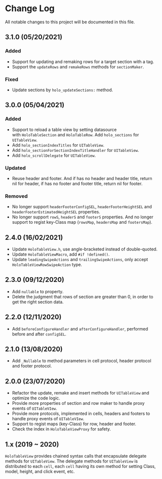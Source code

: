 # Change Log

All notable changes to this project will be documented in this file.


## 3.1.0 (05/20/2021)

### Added

- Support for updating and remaking rows for a target section with a tag.
- Support the `updateRows` and `remakeRows` methods for `sectionMaker`.

### Fixed

- Update sections by `holo_updateSections:` method.


## 3.0.0 (05/04/2021)

### Added

- Support to reload a table view by setting datasource with `HoloTableSection` and `HoloTableRow`. Add `holo_sections` for `UITableView`.
- Add `holo_sectionIndexTitles` for `UITableView`.
- Add `holo_sectionForSectionIndexTitleHandler` for `UITableView`.
- Add `holo_scrollDelegate` for `UITableView`.

### Updated

- Reuse header and footer. And if has no header and header title, return nil for header, if has no footer and footer title, return nil for footer.

### Removed

- No longer support `headerFooterConfigSEL`, `headerFooterHeightSEL` and `headerFooterEstimatedHeightSEL` properties.
- No longer support `rowS`, `headerS` and `footerS` properties. And no longer support to regist key-Class map (`rowsMap`, `headersMap` and `footersMap`).


## 2.4.0 (16/02/2021)

- Update `HoloTableView.h`, use angle-bracketed instead of double-quoted.
- Update `HoloTableViewMacro`, add `#if !defined()`.
- Update `leadingSwipeActions` and `trailingSwipeActions`, only accept `HoloTableViewRowSwipeAction` type.

## 2.3.0 (09/12/2020)

- Add `nullable` to property.
- Delete the judgment that rows of section are greater than 0, in order to get the right section data.

## 2.2.0 (12/11/2020)

- Add `beforeConfigureHandler` and `afterConfigureHandler`, performed before and after `configSEL`.


## 2.1.0 (13/08/2020)

- Add `_Nullable` to method parameters in cell protocol, header protocol and footer protocol.


## 2.0.0 (23/07/2020)

- Refactor the update, remake and insert methods for `UITableView` and optimize the code logic.
- Provide more properties of section and row maker to handle proxy events of `UITableVIew`.
- Provide more protocols, implemented in cells, headers and footers to handle proxy events of `UITableVIew`.
- Support to regist maps (key-Class) for row, header and footer.
- Check the index in `HoloTableViewProxy` for safety.


## 1.x (2019 ~ 2020)

`HoloTableView` provides chained syntax calls that encapsulate delegate methods for `UITableView`. The delegate methods for `UITableView` is distributed to each `cell`, each `cell` having its own method for setting Class, model, height, and click event, etc.


